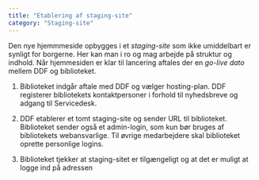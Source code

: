 ```yaml
---
title: "Etablering af staging-site"
category: "Staging-site"
---
```


Den nye hjemmmeside opbygges i et *staging-site* som ikke umiddelbart er synligt for borgerne. Her kan man i ro og mag arbejde på struktur og indhold.
Når hjemmesiden er klar til lancering aftales der en *go-live dato* mellem DDF og biblioteket. 

1. Biblioteket indgår aftale med DDF og vælger hosting-plan. DDF registerer bibliotekets kontaktpersoner i forhold til nyhedsbreve og adgang til Servicedesk.
  
2. DDF etablerer et tomt staging-site og sender URL til biblioteket. Biblioteket sender også et admin-login, som kun bør bruges af bibliotekets webansvarlige. Til øvrige medarbejdere skal biblioteket oprette personlige logins.

3. Biblioteket tjekker at staging-sitet er tilgængeligt og at det er muligt at logge ind på adressen 


